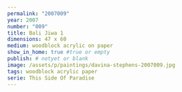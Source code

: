 ```yaml
---
permalink: "2007009"
year: 2007
number: "009"
title: Bali Jiwa 1
dimensions: 47 x 60
medium: woodblock acrylic on paper
show_in_home: true #true or empty
publish: # notyet or blank
image: /assets/p/paintings/davina-stephens-2007009.jpg
tags: woodblock acrylic paper
serie: This Side Of Paradise
---
```

